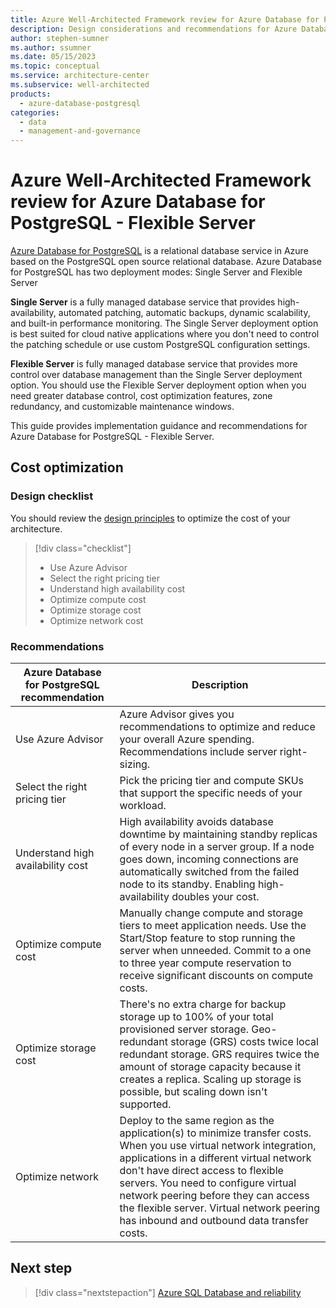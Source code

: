 ```yaml
---
title: Azure Well-Architected Framework review for Azure Database for PostgreSQL
description: Design considerations and recommendations for Azure Database for PostgrSQL
author: stephen-sumner
ms.author: ssumner
ms.date: 05/15/2023
ms.topic: conceptual
ms.service: architecture-center
ms.subservice: well-architected
products:
  - azure-database-postgresql
categories:
  - data
  - management-and-governance
---
```


# Azure Well-Architected Framework review for Azure Database for PostgreSQL - Flexible Server

[Azure Database for PostgreSQL](/azure/postgresql/overview) is a relational database service in Azure based on the PostgreSQL open source relational database. Azure Database for PostgreSQL has two deployment modes: Single Server and Flexible Server

**Single Server** is a fully managed database service that provides high-availability, automated patching, automatic backups, dynamic scalability, and built-in performance monitoring. The Single Server deployment option is best suited for cloud native applications where you don't need to control the patching schedule or use custom PostgreSQL configuration settings.

**Flexible Server** is fully managed database service that provides more control over database management than the Single Server deployment option. You should use the Flexible Server deployment option when you need greater database control, cost optimization features, zone redundancy, and customizable maintenance windows.

This guide provides implementation guidance and recommendations for Azure Database for PostgreSQL - Flexible Server.

## Cost optimization

### Design checklist

You should review the [design principles](/azure/architecture/framework/cost/principles) to optimize the cost of your architecture.

> [!div class="checklist"]
> - Use Azure Advisor
> - Select the right pricing tier
> - Understand high availability cost
> - Optimize compute cost
> - Optimize storage cost
> - Optimize network cost

### Recommendations

Azure Database for PostgreSQL recommendation | Description
| --- | --- |
| Use Azure Advisor | Azure Advisor gives you recommendations to optimize and reduce your overall Azure spending. Recommendations include server right-sizing. |
| Select the right pricing tier | Pick the pricing tier and compute SKUs that support the specific needs of your workload. |
| Understand high availability cost | High availability avoids database downtime by maintaining standby replicas of every node in a server group. If a node goes down, incoming connections are automatically switched from the failed node to its standby. Enabling high-availability doubles your cost. |
| Optimize compute cost | Manually change compute and storage tiers to meet application needs. Use the Start/Stop feature to stop running the server when unneeded. Commit to a one to three year compute reservation to receive significant discounts on compute costs.|
| Optimize storage cost | There's no extra charge for backup storage up to 100% of your total provisioned server storage. Geo-redundant storage (GRS) costs twice local redundant storage. GRS requires twice the amount of storage capacity because it creates a replica. Scaling up storage is possible, but scaling down isn't supported.
| Optimize network | Deploy to the same region as the application(s) to minimize transfer costs. When you use virtual network integration, applications in a different virtual network don't have direct access to flexible servers. You need to configure virtual network peering before they can access the flexible server. Virtual network peering has inbound and outbound data transfer costs.

## Next step

> [!div class="nextstepaction"]
> [Azure SQL Database and reliability](../azure-sql-database/reliability.md)
